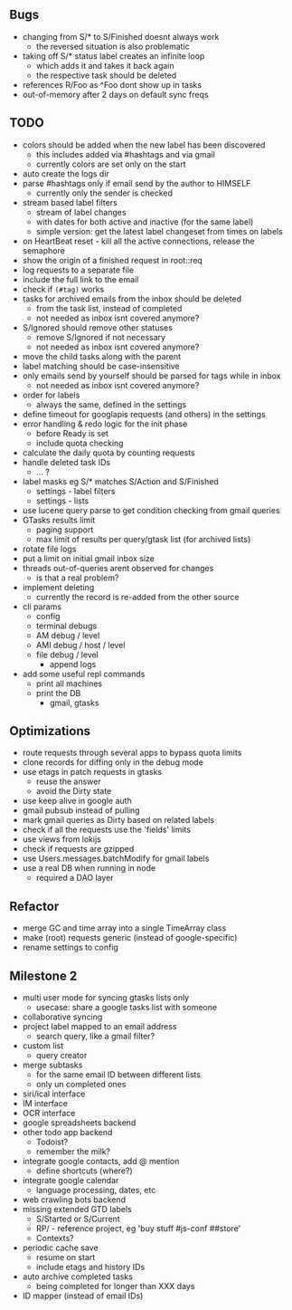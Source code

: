 ## Bugs

* changing from S/\* to S/Finished doesnt always work
  * the reversed situation is also problematic
* taking off S/\* status label creates an infinite loop
  * which adds it and takes it back again
  * the respective task should be deleted
* references R/Foo as ^Foo dont show up in tasks
* out-of-memory after 2 days on default sync freqs

## TODO

* colors should be added when the new label has been discovered
  * this includes added via #hashtags and via gmail
  * currently colors are set only on the start
* auto create the logs dir
* parse #hashtags only if email send by the author to HIMSELF
  * currently only the sender is checked
* stream based label filters
  * stream of label changes
  * with dates for both active and inactive (for the same label)
  * simple version: get the latest label changeset from times on labels
* on HeartBeat reset - kill all the active connections, release the semaphore
* show the origin of a finished request in root::req
* log requests to a separate file
* include the full link to the email
* check if `(#tag)` works
* tasks for archived emails from the inbox should be deleted
  * from the task list, instead of completed
  * not needed as inbox isnt covered anymore?
* S/Ignored should remove other statuses
  * remove S/Ignored if not necessary
  * not needed as inbox isnt covered anymore?
* move the child tasks along with the parent
* label matching should be case-insensitive
* only emails send by yourself should be parsed for tags while in inbox
  * not needed as inbox isnt covered anymore?
* order for labels
  * always the same, defined in the settings
* define timeout for googlapis requests (and others) in the settings
* error handling & redo logic for the init phase
  * before Ready is set
  * include quota checking
* calculate the daily quota by counting requests
* handle deleted task IDs
  * ... ?
* label masks eg S/\* matches S/Action and S/Finished
  * settings - label filters
  * settings - lists
* use lucene query parse to get condition checking from gmail queries
* GTasks results limit
  * paging support
  * max limit of results per query/gtask list (for archived lists)
* rotate file logs
* put a limit on initial gmail inbox size
* threads out-of-queries arent observed for changes
  * is that a real problem?
* implement deleting
  * currently the record is re-added from the other source
* cli params
  * config
  * terminal debugs
  * AM debug / level
  * AMI debug / host / level
  * file debug / level
    * append logs
* add some useful repl commands
  * print all machines
  * print the DB
    * gmail, gtasks

## Optimizations

* route requests through several apps to bypass quota limits
* clone records for diffing only in the debug mode
* use etags in patch requests in gtasks
  * reuse the answer
  * avoid the Dirty state
* use keep alive in google auth
* gmail pubsub instead of pulling
* mark gmail queries as Dirty based on related labels
* check if all the requests use the 'fields' limits
* use views from lokijs
* check if requests are gzipped
* use Users.messages.batchModify for gmail labels
* use a real DB when running in node
  * required a DAO layer

## Refactor

* merge GC and time array into a single TimeArray class
* make (root) requests generic (instead of google-specific)
* rename settings to config

## Milestone 2

* multi user mode for syncing gtasks lists only
  * usecase: share a google tasks list with someone
* collaborative syncing
* project label mapped to an email address
  * search query, like a gmail filter?
* custom list
  * query creator
* merge subtasks
  * for the same email ID between different lists
  * only un completed ones
* siri/ical interface
* IM interface
* OCR interface
* google spreadsheets backend
* other todo app backend
  * Todoist?
  * remember the milk?
* integrate google contacts, add @ mention
  * define shortcuts (where?)
* integrate google calendar
  * language processing, dates, etc
* web crawling bots backend
* missing extended GTD labels
  * S/Started or S/Current
  * RP/ - reference project, eg 'buy stuff #js-conf ##store'
  * Contexts?
* periodic cache save
  * resume on start
  * include etags and history IDs
* auto archive completed tasks
  * being completed for longer than XXX days
* ID mapper (instead of email IDs)
